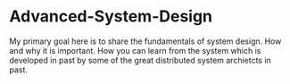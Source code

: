 # Advanced-System-Design
My primary goal here is to share the fundamentals of system design. How and why it is important.
How you can learn from the system which is developed in past by some of the great distributed system archietcts in past.
